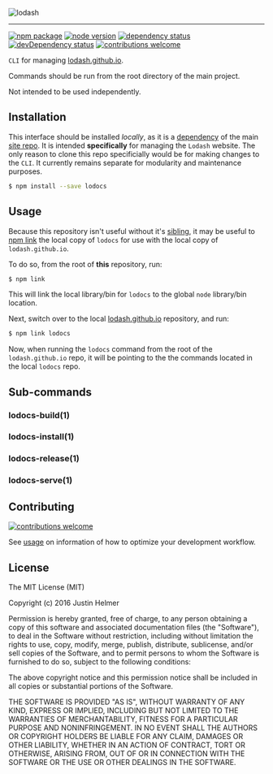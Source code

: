 ![lodash](http://justinhelmer.github.io/lodash.github.io/images/logo.png)

------

[![npm package](https://badge.fury.io/js/lodocs.svg)](https://www.npmjs.com/package/lodocs)
[![node version](https://img.shields.io/node/v/lodocs.svg?style=flat)](http://nodejs.org/download/)
[![dependency status](https://david-dm.org/justinhelmer/lodocs.svg)](https://github.com/justinhelmer/lodocs)
[![devDependency status](https://david-dm.org/justinhelmer/lodocs/dev-status.svg)](https://github.com/justinhelmer/lodocs#info=devDependencies)
[![contributions welcome](https://img.shields.io/badge/contributions-welcome-brightgreen.svg?style=flat)](https://github.com/justinhelmer/lodocs/issues)

`CLI` for managing [lodash.github.io](http://justinhelmer.github.io/lodash.github.io/).

Commands should be run from the root directory of the main project.

Not intended to be used independently.

## Installation

This interface should be installed _locally_, as it is a [dependency](https://github.com/justinhelmer/lodash.github.io/blob/master/package.json) of the main [site repo](https://github.com/justinhelmer/lodash.github.io/). It is intended **specifically** for managing the `Lodash` website. The only reason to clone this repo specificially would be for making changes to the `CLI`. It currently remains separate for modularity and maintenance purposes.

```bash
$ npm install --save lodocs
```

## Usage

Because this repository isn't useful without it's [sibling](https://github.com/justinhelmer/lodash.github.io/), it may be useful to [npm link](https://docs.npmjs.com/cli/link) the local copy of `lodocs` for use with the local copy of `lodash.github.io`.

To do so, from the root of **this** repository, run:

```bash
$ npm link
```

This will link the local library/bin for `lodocs` to the global `node` library/bin location.

Next, switch over to the local [lodash.github.io](https://github.com/justinhelmer/lodash.github.io/) repository, and run:

```bash
$ npm link lodocs
```

Now, when running the `lodocs` command from the root of the `lodash.github.io` repo, it will be pointing to the the commands located in the local `lodocs` repo.

## Sub-commands

### lodocs-build(1)

### lodocs-install(1)

### lodocs-release(1)

### lodocs-serve(1)

## Contributing

[![contributions welcome](https://img.shields.io/badge/contributions-welcome-brightgreen.svg?style=flat)](https://github.com/justinhelmer/lodocs/issues)

See [usage](#usage) on information of how to optimize your development workflow.

## License

The MIT License (MIT)

Copyright (c) 2016 Justin Helmer

Permission is hereby granted, free of charge, to any person obtaining a copy
of this software and associated documentation files (the "Software"), to deal
in the Software without restriction, including without limitation the rights
to use, copy, modify, merge, publish, distribute, sublicense, and/or sell
copies of the Software, and to permit persons to whom the Software is
furnished to do so, subject to the following conditions:

The above copyright notice and this permission notice shall be included in all
copies or substantial portions of the Software.

THE SOFTWARE IS PROVIDED "AS IS", WITHOUT WARRANTY OF ANY KIND, EXPRESS OR
IMPLIED, INCLUDING BUT NOT LIMITED TO THE WARRANTIES OF MERCHANTABILITY,
FITNESS FOR A PARTICULAR PURPOSE AND NONINFRINGEMENT. IN NO EVENT SHALL THE
AUTHORS OR COPYRIGHT HOLDERS BE LIABLE FOR ANY CLAIM, DAMAGES OR OTHER
LIABILITY, WHETHER IN AN ACTION OF CONTRACT, TORT OR OTHERWISE, ARISING FROM,
OUT OF OR IN CONNECTION WITH THE SOFTWARE OR THE USE OR OTHER DEALINGS IN THE
SOFTWARE.

